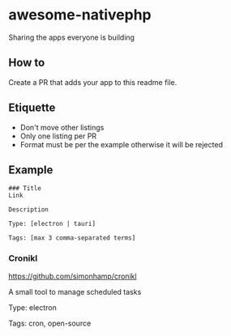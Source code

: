 # awesome-nativephp
Sharing the apps everyone is building

## How to
Create a PR that adds your app to this readme file.

## Etiquette
- Don't move other listings
- Only one listing per PR
- Format must be per the example otherwise it will be rejected

## Example

```
### Title
Link

Description

Type: [electron | tauri]

Tags: [max 3 comma-separated terms]
```

### Cronikl
https://github.com/simonhamp/cronikl

A small tool to manage scheduled tasks

Type: electron

Tags: cron, open-source
